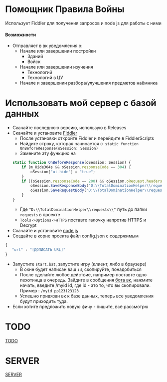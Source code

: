 # Помощник Правила Войны
Использует Fiddler для получения запросов и node js для работы с ними
#### Возможности
- Отправляет в вк уведомления о:
	- Начале или завершении постройки
		- Зданий
		- Войск
	- Начале или завершении изучения
		- Технологий
		- Технологий в ЦУ
	- Начале и завершении разбора/улучшения предметов наёмника
	 
# Использовать мой сервер с базой данных
- Скачайте последнюю версию, использую в Releases
- Скачайте и установите [Fiddler](https://www.telerik.com/download/fiddler)
	- После установки откройте Fiddler и перейдите в FiddlerScripts
	- Найдите строку, которая начинается с```
	static function OnBeforeResponse(oSession: Session)```
	- Замените эту функцию на
	```javascript
    static function OnBeforeResponse(oSession: Session) {
        if (m_Hide304s && oSession.responseCode == 304) {
            oSession["ui-hide"] = "true";
        }
        if ((oSession.responseCode == 200) && oSession.oRequest.headers.ExistsAndContains("Host", "pvppru2s00.plrm.zone") && oSession.oRequest.headers["server-method"] != undefined) { 
            oSession.SaveResponseBody("D:\\TotalDominationHelper\\requests\\"+ oSession.oRequest.headers["server-method"] + "\\" + "response_" + oSession.oRequest.headers["sign-code"] + "." + oSession.oRequest.headers["server-method"] + "." + oSession.oRequest.headers["signin-userId"] + ".json");
            oSession.SaveRequestBody("D:\\TotalDominationHelper\\requests\\"+ oSession.oRequest.headers["server-method"] + "\\"+ "request_" + oSession.oRequest.headers["sign-code"] + "." + oSession.oRequest.headers["server-method"] + "." + oSession.oRequest.headers["signin-userId"] + ".json");
        }
    }
    ```
     - Где ```"D:\\TotalDominationHelper\\requests\\"``` путь до папки ```requests``` в проекте
     - ```Tools->Options->HTTPS``` поставте галочку напротив HTTPS и Decrypt
 - Скачайте и установите [node.js](https://nodejs.org/en/)
 - Создайте в корне проекта файл config.json с содержимым
 ```javascript 
 {
	"url" : "[ДОПИСАТЬ URL]"
}
```
- Запустите ```start.bat```, запустите игру (клиент, либо в браузере)
	- В окне будет написан ваш ```id```, скопируйте, понадобиться
	- После сделайте любое действие, например поставте одно пехотинца в очередь. Зайдите в сообщения [бота вк](https://vk.com/totaldomhelp), нажмите начать, введите /myid id, где id - это то, что вы скопировали. Пример : ```/myid pp123123123```
	- Успешно привязан вк к базе данных, теперь все уведомления будут приходить туда.
- Если хотите предложить новую фичу - пишите, всё рассмотрю
# TODO
[TODO](./requests/todo.md)
# SERVER
[SERVER](https://github.com/1hermn/TotalDomHelperServer)